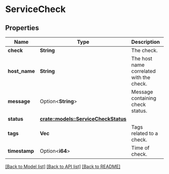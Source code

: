 # ServiceCheck

## Properties

Name | Type | Description | Notes
------------ | ------------- | ------------- | -------------
**check** | **String** | The check. | 
**host_name** | **String** | The host name correlated with the check. | 
**message** | Option<**String**> | Message containing check status. | [optional]
**status** | [**crate::models::ServiceCheckStatus**](ServiceCheckStatus.md) |  | 
**tags** | **Vec<String>** | Tags related to a check. | 
**timestamp** | Option<**i64**> | Time of check. | [optional]

[[Back to Model list]](../README.md#documentation-for-models) [[Back to API list]](../README.md#documentation-for-api-endpoints) [[Back to README]](../README.md)


